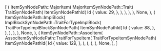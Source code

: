 [
    (
        ItemSynNodePath::MajorItem(
            MajorItemSynNodePath::Trait(
                TraitSynNodePath(
                    ItemSynNodePathId(
                        Id {
                            value: 29,
                        },
                    ),
                ),
            ),
        ),
        None,
    ),
    (
        ItemSynNodePath::ImplBlock(
            ImplBlockSynNodePath::TraitForTypeImplBlock(
                TraitForTypeImplBlockSynNodePath(
                    ItemSynNodePathId(
                        Id {
                            value: 88,
                        },
                    ),
                ),
            ),
        ),
        None,
    ),
    (
        ItemSynNodePath::AssocItem(
            AssocItemSynNodePath::TraitForTypeItem(
                TraitForTypeItemSynNodePath(
                    ItemSynNodePathId(
                        Id {
                            value: 129,
                        },
                    ),
                ),
            ),
        ),
        None,
    ),
]